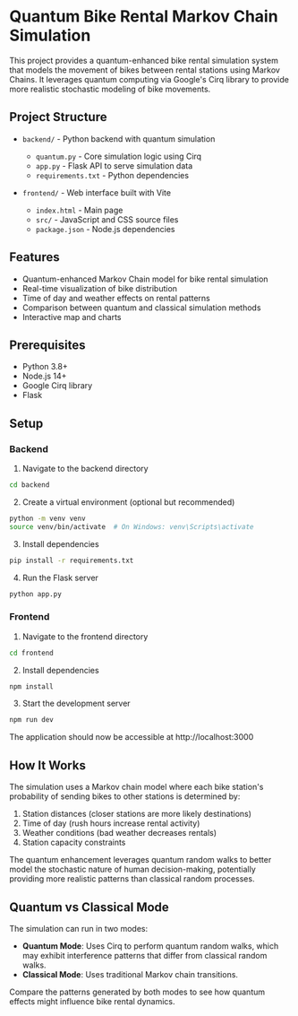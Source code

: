 # Quantum Bike Rental Markov Chain Simulation

This project provides a quantum-enhanced bike rental simulation system that models the movement of bikes between rental stations using Markov Chains. It leverages quantum computing via Google's Cirq library to provide more realistic stochastic modeling of bike movements.

## Project Structure

- `backend/` - Python backend with quantum simulation
  - `quantum.py` - Core simulation logic using Cirq
  - `app.py` - Flask API to serve simulation data
  - `requirements.txt` - Python dependencies

- `frontend/` - Web interface built with Vite
  - `index.html` - Main page
  - `src/` - JavaScript and CSS source files
  - `package.json` - Node.js dependencies

## Features

- Quantum-enhanced Markov Chain model for bike rental simulation
- Real-time visualization of bike distribution
- Time of day and weather effects on rental patterns
- Comparison between quantum and classical simulation methods
- Interactive map and charts

## Prerequisites

- Python 3.8+
- Node.js 14+
- Google Cirq library
- Flask

## Setup

### Backend

1. Navigate to the backend directory
```bash
cd backend
```

2. Create a virtual environment (optional but recommended)
```bash
python -m venv venv
source venv/bin/activate  # On Windows: venv\Scripts\activate
```

3. Install dependencies
```bash
pip install -r requirements.txt
```

4. Run the Flask server
```bash
python app.py
```

### Frontend

1. Navigate to the frontend directory
```bash
cd frontend
```

2. Install dependencies
```bash
npm install
```

3. Start the development server
```bash
npm run dev
```

The application should now be accessible at http://localhost:3000

## How It Works

The simulation uses a Markov chain model where each bike station's probability of sending bikes to other stations is determined by:

1. Station distances (closer stations are more likely destinations)
2. Time of day (rush hours increase rental activity)
3. Weather conditions (bad weather decreases rentals)
4. Station capacity constraints

The quantum enhancement leverages quantum random walks to better model the stochastic nature of human decision-making, potentially providing more realistic patterns than classical random processes.

## Quantum vs Classical Mode

The simulation can run in two modes:

- **Quantum Mode**: Uses Cirq to perform quantum random walks, which may exhibit interference patterns that differ from classical random walks.
- **Classical Mode**: Uses traditional Markov chain transitions.

Compare the patterns generated by both modes to see how quantum effects might influence bike rental dynamics.
